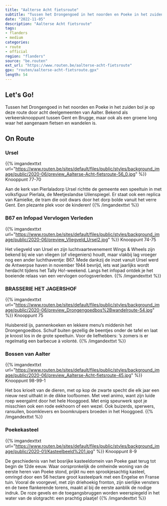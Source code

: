 ```yaml
---
title: "Aalterse Acht fietsroute"
subtitle: "Tussen het Drongengoed in het noorden en Poeke in het zuiden bol je op deze route door acht deelgemeenten van Aalter"
date: "2022-11-05"
description: "Aalterse Acht fietsroute"
tags:
- flanders
- medium
categories:
- route
- official
region: "flanders"
source: "be.routen"
ext_url: "https://www.routen.be/aalterse-acht-fietsroute"
gpx: "routen/aalterse-acht-fietsroute.gpx"
length: 54
---
```


## Let's Go!

Tussen het Drongengoed in het noorden en Poeke in het zuiden bol je op deze route door acht deelgemeenten van Aalter. Bekend als verkeersknooppunt tussen Gent en Brugge, maar ook als een groene long waar het aangenaam fietsen en wandelen is.

## On Route

### Ursel

{{% imgandexttxt url="https://www.routen.be/sites/default/files/public/styles/background_image/public/2020-06/preview_Aalterse-Acht-fietsroute-56_0.jpg" %}}
Knooppunt 77-70

Aan de kerk van Pierlaladorp Ursel richtte de gemeente een speeltuin in met volksfiguur Pierlala, de Meetjeslandse Uilenspiegel. Er staat ook een replica van Kamielke, de tram die ooit dwars door het dorp bolde vanuit het verre Gent. Een plezante plek voor de kinderen!
{{% /imgandexttxt %}}

### B67 en Infopad Vervlogen Verleden

{{% imgandexttxt url="https://www.routen.be/sites/default/files/public/styles/background_image/public/2020-06/preview_Vliegveld_Ursel2.jpg" %}}
Knooppunt 74-75

Het vliegveld van Ursel en zijn luchtvaartevenement Wings & Wheels zijn bekend bij wie van vliegen (of vliegeniers) houdt, maar vlakbij lag vroeger nog een ander luchthaventje: B67. Mede dankzij de inzet vanuit Ursel werd de Antwerpse haven in november 1944 bevrijd, iets wat jaarlijks wordt herdacht tijdens het Tally Ho!-weekend. Langs het infopad ontdek je het boeiende relaas van een vervlogen oorlogsverleden.
{{% /imgandexttxt %}}

### BRASSERIE HET JAGERSHOF

{{% imgandexttxt url="https://www.routen.be/sites/default/files/public/styles/background_image/public/2020-06/preview_Drongengoedbos%2Bwandelroute-54.jpg" %}}
Knooppunt 75

Huisbereid ijs, pannenkoeken en lekkere menu’s middenin het Drongengoedbos. Schuif buiten gezellig de beentjes onder de tafel en laat je kroost los in de grote speeltuin. Voor de liefhebbers: ’s zomers is er regelmatig een barbecue à volonté.
{{% /imgandexttxt %}}

### Bossen van Aalter

{{% imgandexttxt url="https://www.routen.be/sites/default/files/public/styles/background_image/public/2020-06/preview_Aalterse-Acht-fietsroute-45.jpg" %}}
Knooppunt 98-99-1

Het bos krioelt van de dieren, met op kop de zwarte specht die elk jaar een nieuw nest uithakt in de dikke loofbomen. Met veel animo, want zijn luide roep weergalmt door het hele Hooggoed. Met enig speurwerk spot je misschien ook een rode eekhoorn of een wezel. Ook buizerds, sperwers, ransuilen, boomklevers en boomkruipers broeden in het Hooggoed.
{{% /imgandexttxt %}}

### Poekekasteel

{{% imgandexttxt url="https://www.routen.be/sites/default/files/public/styles/background_image/public/2020-01/Kasteelbeeld%201.jpg" %}}
Knooppunt 8-9

De geschiedenis van het bosrijke kasteeldomein van Poeke gaat terug tot begin de 12de eeuw. Waar oorspronkelijk de omheinde woning van de eerste heren van Poeke stond, prijkt nu een sprookjesachtig kasteel, omringd door een 56 hectare groot kasteelpark met een Engelse en Franse tuin. Vooral de voorgevel, met zijn driehoekig fronton, zijn sierlijke vensters en de twee flankerende torens, maakt al bij de eerste aanblik de nodige indruk. De roze gevels en de toegangsbruggen worden weerspiegeld in het water van de slotgracht: een prachtig plaatje!
{{% /imgandexttxt %}}


